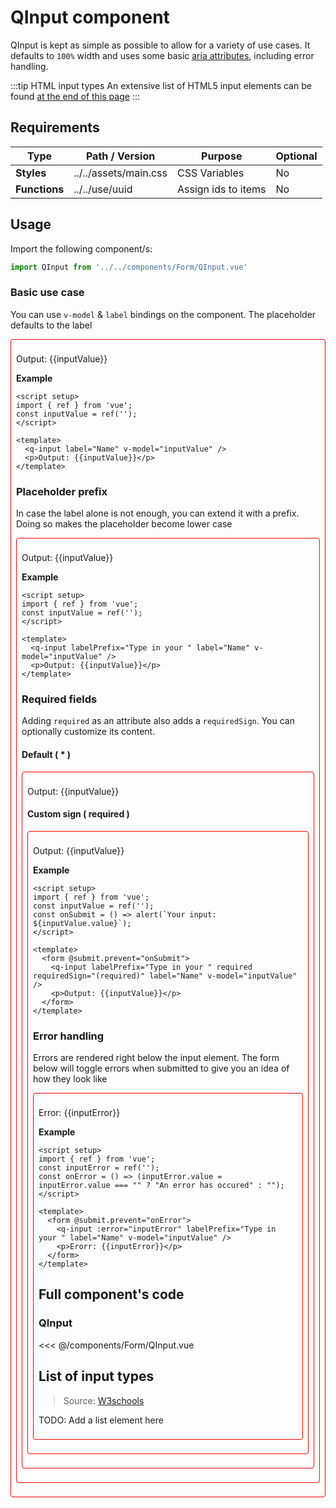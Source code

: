 <script setup>
import { ref } from 'vue';

import QInput from '../../components/Form/QInput.vue'

const inputValue = ref('');
const inputError = ref('');

const onError = () => (inputError.value = inputError.value === "" ? "An error has occured" : "");;
const onSubmit = () => alert(`Your input: ${inputValue.value}`);
</script>

<style>
@import '../../.vitepress/theme/main.css'
</style>

# QInput component

QInput is kept as simple as possible to allow for a variety of use cases. It defaults to `100%` width and uses some basic [aria attributes](https://developer.mozilla.org/en-US/docs/Web/Accessibility/ARIA), including error handling.

:::tip HTML input types
An extensive list of HTML5 input elements can be found [at the end of this page](#list-of-input-types)
:::

## Requirements

| Type           | Path / Version                              | Purpose             | Optional |
| -------------- | ------------------------------------------- | ------------------- | -------- |
| **Styles**     | ../../assets/main.css                       | CSS Variables       | No       |
| **Functions**  | ../../use/uuid                              | Assign ids to items | No       |



## Usage

Import the following component/s:

```javascript
import QInput from '../../components/Form/QInput.vue'
```

### Basic use case

You can use `v-model` & `label` bindings on the component. The placeholder defaults to the label

<form @submit.prevent="onSubmit"  style="padding:0.5rem;border:1px solid red;border-radius:4px;">
  <q-input label="Name" v-model="inputValue" />
  <p>Output: {{inputValue}}</p>
</form>

**Example**

```vue
<script setup>
import { ref } from 'vue';
const inputValue = ref('');
</script>

<template>
  <q-input label="Name" v-model="inputValue" />
  <p>Output: {{inputValue}}</p>
</template>
```

### Placeholder prefix

In case the label alone is not enough, you can extend it with a prefix. Doing so makes the placeholder become lower case

<form @submit.prevent="onSubmit"  style="padding:0.5rem;border:1px solid red;border-radius:4px;">
  <q-input labelPrefix="Type in your " label="Name" v-model="inputValue" />
  <p>Output: {{inputValue}}</p>
</form>

**Example**

```vue
<script setup>
import { ref } from 'vue';
const inputValue = ref('');
</script>

<template>
  <q-input labelPrefix="Type in your " label="Name" v-model="inputValue" />
  <p>Output: {{inputValue}}</p>
</template>
```

### Required fields

Adding `required` as an attribute also adds a `requiredSign`. You can optionally customize its content.

#### Default ( * )

<form @submit.prevent="onSubmit" style="padding:0.5rem;border:1px solid red;border-radius:4px;">
  <q-input labelPrefix="Type in your " required label="Name" v-model="inputValue" />
  <p>Output: {{inputValue}}</p>
</form>

#### Custom sign ( required )

<form @submit.prevent="onSubmit" style="padding:0.5rem;border:1px solid red;border-radius:4px;">
  <q-input labelPrefix="Type in your " required requiredSign="(required)" label="Name" v-model="inputValue" />
  <p>Output: {{inputValue}}</p>
</form>

**Example**

```vue
<script setup>
import { ref } from 'vue';
const inputValue = ref('');
const onSubmit = () => alert(`Your input: ${inputValue.value}`);
</script>

<template>
  <form @submit.prevent="onSubmit">
    <q-input labelPrefix="Type in your " required requiredSign="(required)" label="Name" v-model="inputValue" />
    <p>Output: {{inputValue}}</p>
  </form>
</template>
```

### Error handling

Errors are rendered right below the input element. The form below will toggle errors when submitted to give you an idea of how they look like

<form @submit.prevent="onError" style="padding:0.5rem;border:1px solid red;border-radius:4px;">
  <q-input :error="inputError" labelPrefix="Type in your " label="Name" v-model="inputValue" />
  <p>Error: {{inputError}}</p>
</form>

**Example**

```vue
<script setup>
import { ref } from 'vue';
const inputError = ref('');
const onError = () => (inputError.value = inputError.value === "" ? "An error has occured" : "");
</script>

<template>
  <form @submit.prevent="onError">
    <q-input :error="inputError" labelPrefix="Type in your " label="Name" v-model="inputValue" />
    <p>Erorr: {{inputError}}</p>
  </form>
</template>
```


## Full component's code

### QInput

<<< @/components/Form/QInput.vue

## List of input types

> Source: [W3schools](https://www.w3schools.com/html/html_form_input_types.asp)

TODO: Add a list element here